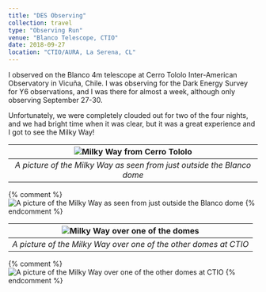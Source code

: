```yaml
---
title: "DES Observing"
collection: travel
type: "Observing Run"
venue: "Blanco Telescope, CTIO"
date: 2018-09-27
location: "CTIO/AURA, La Serena, CL"
---
```


I observed on the Blanco 4m telescope at Cerro Tololo Inter-American Observatory in Vicuña, Chile. I was observing for the Dark Energy Survey for Y6 observations, and I was there for almost a week, although only observing September 27-30.

Unfortunately, we were completely clouded out for two of the four nights, and we had bright time when it was clear, but it was a great experience and I got to see the Milky Way!

| ![Milky Way from Cerro Tololo](/images/IMG_2136.jpg) |
|:--:|
| *A picture of the Milky Way as seen from just outside the Blanco dome* |

{% comment %}
<img src="../images/IMG_2136.jpg" title="Milky Way from Cerro Tololo" alt="A picture of the Milky Way as seen from just outside the Blanco dome" class="center">
{% endcomment %}

| ![Milky Way over one of the domes](/images/IMG_2133.jpg) |
|:--:|
| *A picture of the Milky Way over one of the other domes at CTIO* |

{% comment %}
<img src="../images/IMG_2133.jpg" title="Milky Way over one of the domes" alt="A picture of the Milky Way over one of the other domes at CTIO" class="center">
{% endcomment %}
